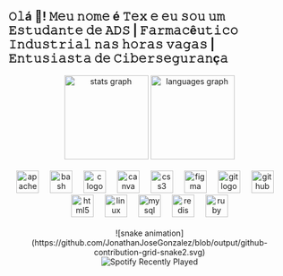 <h2 align="left">𝙾𝚕á 👋! 𝙼𝚎𝚞 𝚗𝚘𝚖𝚎 é 𝚃𝚎𝚡 𝚎 𝚎𝚞 𝚜𝚘𝚞 𝚞𝚖 𝙴𝚜𝚝𝚞𝚍𝚊𝚗𝚝𝚎 𝚍𝚎 𝙰𝙳𝚂 | 𝙵𝚊𝚛𝚖𝚊𝚌ê𝚞𝚝𝚒𝚌𝚘 𝙸𝚗𝚍𝚞𝚜𝚝𝚛𝚒𝚊𝚕 𝚗𝚊𝚜 𝚑𝚘𝚛𝚊𝚜 𝚟𝚊𝚐𝚊𝚜 | 𝙴𝚗𝚝𝚞𝚜𝚒𝚊𝚜𝚝𝚊 𝚍𝚎 𝙲𝚒𝚋𝚎𝚛𝚜𝚎𝚐𝚞𝚛𝚊𝚗ç𝚊</h2>


<div align="center">
  <img src="https://github-readme-stats.vercel.app/api?username=JonathanJoseGonzalez&hide_title=false&hide_rank=false&show_icons=true&include_all_commits=true&count_private=true&disable_animations=false&theme=dracula&locale=en&hide_border=false&order=1" height="150" alt="stats graph" />
  <img src="https://github-readme-stats.vercel.app/api/top-langs?username=JonathanJoseGonzalez&locale=en&hide_title=false&layout=compact&card_width=320&langs_count=5&theme=dracula&hide_border=false&order=2" height="150" alt="languages graph" />
</div>

<div align="center"><br>
  <img src="https://cdn.jsdelivr.net/gh/devicons/devicon/icons/apache/apache-original.svg" height="40" alt="apache logo" />
  <img width="12" />
  <img src="https://cdn.jsdelivr.net/gh/devicons/devicon/icons/bash/bash-original.svg" height="40" alt="bash logo" />
  <img width="12" />
  <img src="https://cdn.jsdelivr.net/gh/devicons/devicon/icons/c/c-original.svg" height="40" alt="c logo" />
  <img width="12" />
  <img src="https://cdn.jsdelivr.net/gh/devicons/devicon/icons/canva/canva-original.svg" height="40" alt="canva logo" />
  <img width="12" />
  <img src="https://cdn.jsdelivr.net/gh/devicons/devicon/icons/css3/css3-original.svg" height="40" alt="css3 logo" />
  <img width="12" />
  <img src="https://cdn.jsdelivr.net/gh/devicons/devicon/icons/figma/figma-original.svg" height="40" alt="figma logo" />
  <img width="12" />
  <img src="https://cdn.jsdelivr.net/gh/devicons/devicon/icons/git/git-original.svg" height="40" alt="git logo" />
  <img width="12" />
  <img src="https://cdn.jsdelivr.net/gh/devicons/devicon/icons/github/github-original.svg" height="40" alt="github logo" />
  <img width="12" />
  <img src="https://cdn.jsdelivr.net/gh/devicons/devicon/icons/html5/html5-original.svg" height="40" alt="html5 logo" />
  <img width="12" />
  <img src="https://cdn.jsdelivr.net/gh/devicons/devicon/icons/linux/linux-original.svg" height="40" alt="linux logo" />
  <img width="12" />
  <img src="https://cdn.jsdelivr.net/gh/devicons/devicon/icons/mysql/mysql-original.svg" height="40" alt="mysql logo" />
  <img width="12" />
  <img src="https://cdn.jsdelivr.net/gh/devicons/devicon/icons/redis/redis-original.svg" height="40" alt="redis logo" />
  <img width="12" />
  <img src="https://cdn.jsdelivr.net/gh/devicons/devicon/icons/ruby/ruby-original.svg" height="40" alt="ruby logo" />
</div>

<div align="center"> <br>
![snake animation](https://github.com/JonathanJoseGonzalez/blob/output/github-contribution-grid-snake2.svg)
<div></div>

<div align="center">
  <img src="https://spotify-recently-played-readme.vercel.app/api?user=saviortex&unique=true" alt="Spotify Recently Played" />
</div>
